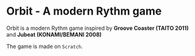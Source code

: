 # Orbit - A modern Rythm game

Orbit is a modern Rythm game inspired by **Groove Coaster (TAITO 2011)** and **Jubeat (KONAMI/BEMANI 2008)**

The game is made on ``Scratch``.

